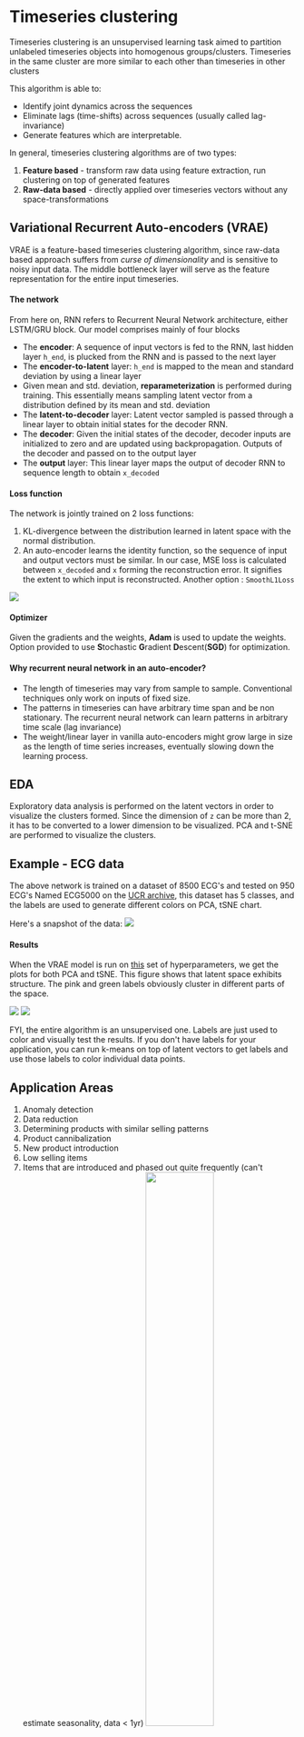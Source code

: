 # Timeseries clustering

Timeseries clustering is an unsupervised learning task aimed to partition unlabeled timeseries objects into homogenous groups/clusters. Timeseries in the same cluster are more similar to each other than timeseries in other clusters

This algorithm is able to:

* Identify joint dynamics across the sequences
* Eliminate lags (time-shifts) across sequences (usually called lag-invariance)
* Generate features which are interpretable.

In general, timeseries clustering algorithms are of two types:

1. **Feature based** - transform raw data using feature extraction, run clustering on top of generated features
2. **Raw-data based** - directly applied over timeseries vectors without any space-transformations

## Variational Recurrent Auto-encoders (VRAE)

VRAE is a feature-based timeseries clustering algorithm, since raw-data based approach suffers from *curse of dimensionality* and is sensitive to noisy input data. The middle bottleneck layer will serve as the feature representation for the entire input timeseries.

#### The network
From here on, RNN refers to Recurrent Neural Network architecture, either LSTM/GRU block. Our model comprises mainly of four blocks

* The **encoder**: A sequence of input vectors is fed to the RNN, last hidden layer `h_end`, is plucked from the RNN and is passed to the next layer
* The **encoder-to-latent** layer: `h_end` is mapped to the mean and standard deviation by using a linear layer
* Given mean and std. deviation, **reparameterization** is performed during training. This essentially means sampling latent vector from a distribution defined by its mean and std. deviation
* The **latent-to-decoder** layer: Latent vector sampled is passed through a linear layer to obtain initial states for the decoder RNN.
* The **decoder**: Given the initial states of the decoder, decoder inputs are initialized to zero and are updated using backpropagation. Outputs of the decoder and passed on to the output layer
* The **output** layer: This linear layer maps the output of decoder RNN to sequence length to obtain `x_decoded`

#### Loss function
The network is jointly trained on 2 loss functions:

1. KL-divergence between the distribution learned in latent space with the normal distribution. 
2. An auto-encoder learns the identity function, so the sequence of input and output vectors must be similar. In our case, MSE loss is calculated between `x_decoded` and `x` forming the reconstruction error. It signifies the extent to which input is reconstructed. Another option :  `SmoothL1Loss`

<img src='https://raw.githubusercontent.com/tejaslodaya/timeseries-clustering-vae/master/images/math.png' >

#### Optimizer
Given the gradients and the weights, **Adam** is used to update the weights. Option provided to use **S**tochastic **G**radient **D**escent(**SGD**) for optimization.


#### Why recurrent neural network in an auto-encoder?

* The length of timeseries may vary from sample to sample. Conventional techniques only work on inputs of fixed size.
* The patterns in timeseries can have arbitrary time span and be non stationary. The recurrent neural network can learn patterns in arbitrary time scale (lag invariance)
* The weight/linear layer in vanilla auto-encoders might grow large in size as the length of time series increases, eventually slowing down the learning process.


## EDA

Exploratory data analysis is performed on the latent vectors in order to visualize the clusters formed. Since the dimension of `z` can be more than 2, it has to be converted to a lower dimension to be visualized. PCA and t-SNE are performed to visualize the clusters.


## Example - ECG data

The above network is trained on a dataset of 8500 ECG's and tested on 950 ECG's Named ECG5000 on the [UCR archive](http://www.cs.ucr.edu/~eamonn/time_series_data/), this dataset has 5 classes, and the labels are used to generate different colors on PCA, tSNE chart.

Here's a snapshot of the data:
<img src="https://raw.githubusercontent.com/tejaslodaya/timeseries-clustering-vae/master/images/data_examples.png">


#### Results
When the VRAE model is run on [this](https://raw.githubusercontent.com/tejaslodaya/timeseries-clustering-vae/master/hp.txt) set of hyperparameters, we get the plots for both PCA and tSNE. This figure shows that latent space exhibits structure. The pink and green labels obviously cluster in different parts of the space.

<img src = 'https://raw.githubusercontent.com/tejaslodaya/timeseries-clustering-vae/master/images/pca.png'>

<img src = 'https://raw.githubusercontent.com/tejaslodaya/timeseries-clustering-vae/master/images/tsne.png'> 

FYI, the entire algorithm is an unsupervised one. Labels are just used to color and visually test the results. If you don't have labels for your application, you can run k-means on top of latent vectors to get labels and use those labels to color individual data points.


## Application Areas

1. Anomaly detection
2. Data reduction
3. Determining products with similar selling patterns
4. Product cannibalization
5. New product introduction
6. Low selling items
7. Items that are introduced and phased out quite frequently (can't estimate seasonality, data < 1yr)
	<img src = "https://raw.githubusercontent.com/tejaslodaya/timeseries-clustering-vae/master/images/less_data.png" height="50%" width="50%">

**Solution**: Forecast items in groups (borrowed from [here](http://www.cs.utexas.edu/~inderjit/public_papers/clustering_timeseries_icde14.pdf))
1. Even though each item has a short/sparse life cycle, clustered group has enough data
2. Modeling the group as a whole, is more robust to outliers and missing data.


## Conclusion

We present variational recurrent auto-encoder that learns the structure in the timeseries. Training is unsupervised. When we color the latent vectors with the actual labels, we show that the structure makes sense.

## Requirements

Repo works with:

* python==3.5
* torch==0.4.0
* numpy==1.13.3
* matplotlib==2.1.1
* plotly==2.2.2
* scikit-learn==0.19.1


## References

* [https://github.com/RobRomijnders/AE_ts](https://github.com/RobRomijnders/AE_ts)
* [https://arxiv.org/pdf/1412.6581.pdf](https://arxiv.org/pdf/1412.6581.pdf)
* ECG data courtesy: [Yanping Chen, Eamonn Keogh, Bing Hu, Nurjahan Begum, Anthony Bagnall, Abdullah Mueen and Gustavo Batista (2015)](http://www.cs.ucr.edu/~eamonn/time_series_data/)
